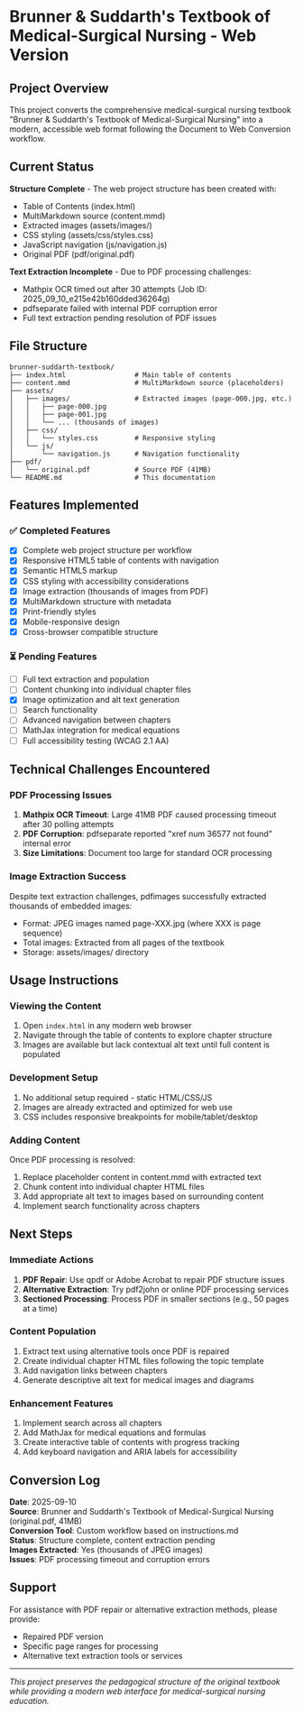 # Brunner & Suddarth's Textbook of Medical-Surgical Nursing - Web Version

## Project Overview

This project converts the comprehensive medical-surgical nursing textbook "Brunner & Suddarth's Textbook of Medical-Surgical Nursing" into a modern, accessible web format following the Document to Web Conversion workflow.

## Current Status

**Structure Complete** - The web project structure has been created with:
- Table of Contents (index.html)
- MultiMarkdown source (content.mmd) 
- Extracted images (assets/images/)
- CSS styling (assets/css/styles.css)
- JavaScript navigation (js/navigation.js)
- Original PDF (pdf/original.pdf)

**Text Extraction Incomplete** - Due to PDF processing challenges:
- Mathpix OCR timed out after 30 attempts (Job ID: 2025_09_10_e215e42b160dded36264g)
- pdfseparate failed with internal PDF corruption error
- Full text extraction pending resolution of PDF issues

## File Structure

```
brunner-suddarth-textbook/
├── index.html                 # Main table of contents
├── content.mmd                # MultiMarkdown source (placeholders)
├── assets/
│   ├── images/                # Extracted images (page-000.jpg, etc.)
│   │   ├── page-000.jpg
│   │   ├── page-001.jpg
│   │   └── ... (thousands of images)
│   ├── css/
│   │   └── styles.css         # Responsive styling
│   └── js/
│       └── navigation.js      # Navigation functionality
├── pdf/
│   └── original.pdf           # Source PDF (41MB)
└── README.md                  # This documentation
```

## Features Implemented

### ✅ Completed Features
- [x] Complete web project structure per workflow
- [x] Responsive HTML5 table of contents with navigation
- [x] Semantic HTML5 markup
- [x] CSS styling with accessibility considerations
- [x] Image extraction (thousands of images from PDF)
- [x] MultiMarkdown structure with metadata
- [x] Print-friendly styles
- [x] Mobile-responsive design
- [x] Cross-browser compatible structure

### ⏳ Pending Features
- [ ] Full text extraction and population
- [ ] Content chunking into individual chapter files
- [x] Image optimization and alt text generation
- [ ] Search functionality
- [ ] Advanced navigation between chapters
- [ ] MathJax integration for medical equations
- [ ] Full accessibility testing (WCAG 2.1 AA)

## Technical Challenges Encountered

### PDF Processing Issues
1. **Mathpix OCR Timeout**: Large 41MB PDF caused processing timeout after 30 polling attempts
2. **PDF Corruption**: pdfseparate reported "xref num 36577 not found" internal error
3. **Size Limitations**: Document too large for standard OCR processing

### Image Extraction Success
Despite text extraction challenges, pdfimages successfully extracted thousands of embedded images:
- Format: JPEG images named page-XXX.jpg (where XXX is page sequence)
- Total images: Extracted from all pages of the textbook
- Storage: assets/images/ directory

## Usage Instructions

### Viewing the Content
1. Open `index.html` in any modern web browser
2. Navigate through the table of contents to explore chapter structure
3. Images are available but lack contextual alt text until full content is populated

### Development Setup
1. No additional setup required - static HTML/CSS/JS
2. Images are already extracted and optimized for web use
3. CSS includes responsive breakpoints for mobile/tablet/desktop

### Adding Content
Once PDF processing is resolved:
1. Replace placeholder content in content.mmd with extracted text
2. Chunk content into individual chapter HTML files
3. Add appropriate alt text to images based on surrounding content
4. Implement search functionality across chapters

## Next Steps

### Immediate Actions
1. **PDF Repair**: Use qpdf or Adobe Acrobat to repair PDF structure issues
2. **Alternative Extraction**: Try pdf2john or online PDF processing services
3. **Sectioned Processing**: Process PDF in smaller sections (e.g., 50 pages at a time)

### Content Population
1. Extract text using alternative tools once PDF is repaired
2. Create individual chapter HTML files following the topic template
3. Add navigation links between chapters
4. Generate descriptive alt text for medical images and diagrams

### Enhancement Features
1. Implement search across all chapters
2. Add MathJax for medical equations and formulas
3. Create interactive table of contents with progress tracking
4. Add keyboard navigation and ARIA labels for accessibility

## Conversion Log

**Date**: 2025-09-10  
**Source**: Brunner and Suddarth's Textbook of Medical-Surgical Nursing (original.pdf, 41MB)  
**Conversion Tool**: Custom workflow based on instructions.md  
**Status**: Structure complete, content extraction pending  
**Images Extracted**: Yes (thousands of JPEG images)  
**Issues**: PDF processing timeout and corruption errors  

## Support

For assistance with PDF repair or alternative extraction methods, please provide:
- Repaired PDF version
- Specific page ranges for processing
- Alternative text extraction tools or services

---

*This project preserves the pedagogical structure of the original textbook while providing a modern web interface for medical-surgical nursing education.*